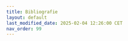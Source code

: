 ```yaml
---
title: Bibliografie
layout: default
last_modified_date: 2025-02-04 12:26:00 CET
nav_order: 99
---
```

